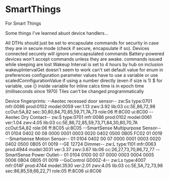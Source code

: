 # SmartThings
For Smart Things

Some things I've learned abuot device handlers...

All DTHs should just be set to encapsulate commands for security in case they are in secure mode (check if secure, encapsulate if so).
Devices connected securely will ignore unencapsulated commands
Battery-powered devices won't accept commands unless they are awake.
commands issued while sleeping are lost
Wakeup Interval is set to 4 hours by hub on inclusion
wakeupIntervalGet doesn't seem to work
can't set default value for enum in preferences
configuration parameter values have to use a variable or use scaledConnfigurationValue if using a number directly (even if size is 1)
$ for variable, use {} inside variable for inline calcs
time is in epoch time (milliseconds since 1970)
Tiles can't be changed programmatically


Device fingerprints:
--Aeotec recessed door sensor-- zw:Ss type:0701 mfr:0086 prod:0102 model:0059 ver:1.13 zwv:3.92 lib:03 cc:5E,86,72,98 ccOut:5A,82 sec:30,80,84,70,85,59,71,7A,73 role:06 ff:8C00 ui:8C00
--Aeotec Dry Contact-- zw:S type:0701 mfr:0086 prod:0102 model:0061 ver:1.04 zwv:4.05 lib:03 cc:5E,86,72,85,59,73,71,84,30,80,70,7A ccOut:5A,82 role:06 ff:8C05 ui:8C05
--SmartSense Multipurpose Sensor-- 01 0104 0402 00 08 0000 0001 0003 0020 0402 0500 0B05 FC02 01 0019
--Smartsense Motion Sensor--	01 0104 0402 00 07 0000 0001 0003 0020 0402 0500 0B05 01 0019
--GE 12724 Dimmer-- zw:L type:1101 mfr:0063 prod:4944 model:3031 ver:3.37 zwv:3.67 lib:06 cc:26,27,73,70,86,72,77
--SmartSense Power Outlet--	01 0104 0100 00 07 0000 0003 0004 0005 0006 0B04 0B05 01 0019
--GoControl GD00Z-4-- zw:Ls type:4007 mfr:014F prod:4744 model:3530 ver:2.01 zwv:4.05 lib:03 cc:5E,5A,72,73,98 sec:86,85,59,66,22,71 role:05 ff:8C06 ui:8C06
